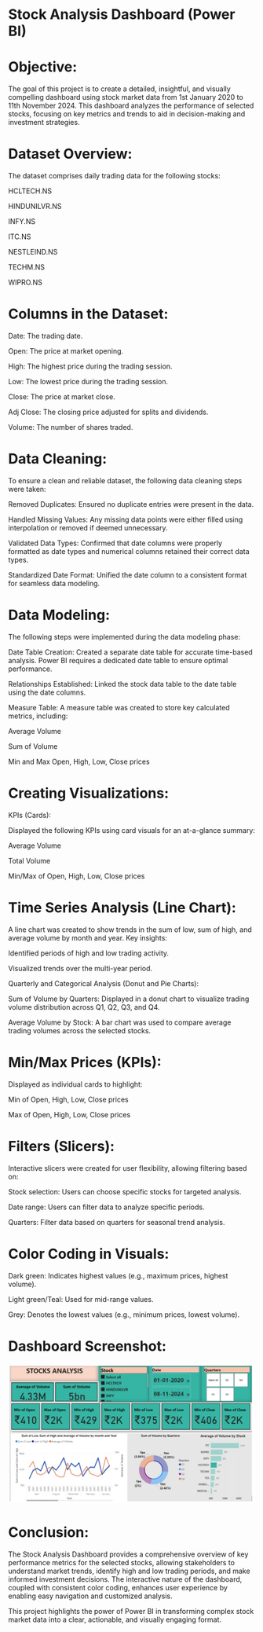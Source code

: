 # Stock Analysis Dashboard (Power BI)

# Objective:

The goal of this project is to create a detailed, insightful, and visually compelling dashboard using stock market data from 1st January 2020 to 11th November 2024. This dashboard analyzes the performance of selected stocks, focusing on key metrics and trends to aid in decision-making and investment strategies.

# Dataset Overview:

The dataset comprises daily trading data for the following stocks:

HCLTECH.NS

HINDUNILVR.NS

INFY.NS

ITC.NS

NESTLEIND.NS

TECHM.NS

WIPRO.NS

# Columns in the Dataset:

Date: The trading date.

Open: The price at market opening.

High: The highest price during the trading session.

Low: The lowest price during the trading session.

Close: The price at market close.

Adj Close: The closing price adjusted for splits and dividends.

Volume: The number of shares traded.

# Data Cleaning:

To ensure a clean and reliable dataset, the following data cleaning steps were taken:

Removed Duplicates: Ensured no duplicate entries were present in the data.

Handled Missing Values: Any missing data points were either filled using interpolation or removed if deemed unnecessary.

Validated Data Types: Confirmed that date columns were properly formatted as date types and numerical columns retained their correct data types.

Standardized Date Format: Unified the date column to a consistent format for seamless data modeling.

# Data Modeling:

The following steps were implemented during the data modeling phase:

Date Table Creation: Created a separate date table for accurate time-based analysis. Power BI requires a dedicated date table to ensure optimal performance.

Relationships Established: Linked the stock data table to the date table using the date columns.

Measure Table: A measure table was created to store key calculated metrics, including:

Average Volume

Sum of Volume

Min and Max Open, High, Low, Close prices

# Creating Visualizations:

KPIs (Cards):

Displayed the following KPIs using card visuals for an at-a-glance summary:

Average Volume

Total Volume

Min/Max of Open, High, Low, Close prices

# Time Series Analysis (Line Chart):

A line chart was created to show trends in the sum of low, sum of high, and average volume by month and year. Key insights:

Identified periods of high and low trading activity.

Visualized trends over the multi-year period.

Quarterly and Categorical Analysis (Donut and Pie Charts):

Sum of Volume by Quarters: Displayed in a donut chart to visualize trading volume distribution across Q1, Q2, Q3, and Q4.

Average Volume by Stock: A bar chart was used to compare average trading volumes across the selected stocks.

# Min/Max Prices (KPIs):

 Displayed as individual cards to highlight:

Min of Open, High, Low, Close prices

Max of Open, High, Low, Close prices

# Filters (Slicers):

Interactive slicers were created for user flexibility, allowing filtering based on:

Stock selection: Users can choose specific stocks for targeted analysis.

Date range: Users can filter data to analyze specific periods.

Quarters: Filter data based on quarters for seasonal trend analysis.

# Color Coding in Visuals:

Dark green: Indicates highest values (e.g., maximum prices, highest volume).

Light green/Teal: Used for mid-range values.

Grey: Denotes the lowest values (e.g., minimum prices, lowest volume).

# Dashboard Screenshot:
 ![Company-Stock-Analysis-Power-Bi](images/dashboard.jpeg)

# Conclusion:

The Stock Analysis Dashboard provides a comprehensive overview of key performance metrics for the selected stocks, allowing stakeholders to understand market trends, identify high and low trading periods, and make informed investment decisions. The interactive nature of the dashboard, coupled with consistent color coding, enhances user experience by enabling easy navigation and customized analysis.

This project highlights the power of Power BI in transforming complex stock market data into a clear, actionable, and visually engaging format.
